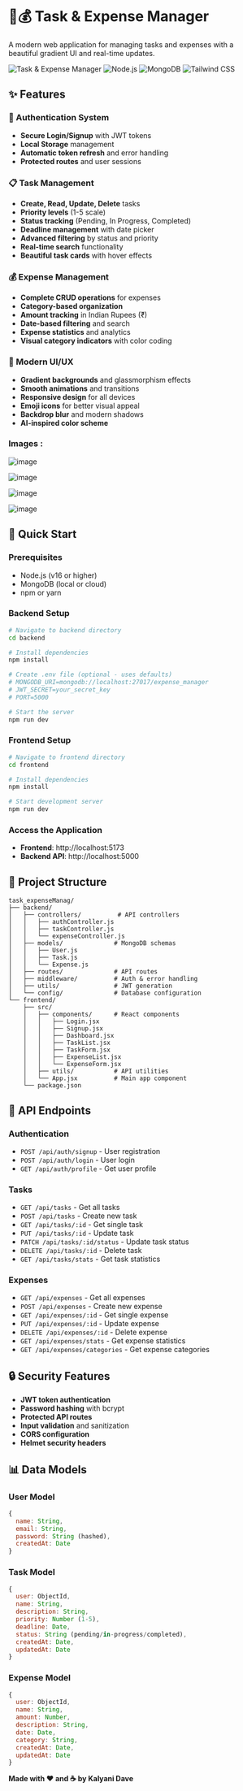 # 🎯💰 Task & Expense Manager

A modern web application for managing tasks and expenses with a beautiful gradient UI and real-time updates.

![Task & Expense Manager](https://img.shields.io/badge/React-19.1.0-blue?style=for-the-badge&logo=react)
![Node.js](https://img.shields.io/badge/Node.js-Express-green?style=for-the-badge&logo=node.js)
![MongoDB](https://img.shields.io/badge/MongoDB-Database-green?style=for-the-badge&logo=mongodb)
![Tailwind CSS](https://img.shields.io/badge/Tailwind-CSS-38B2AC?style=for-the-badge&logo=tailwind-css)

## ✨ Features

### 🔐 Authentication System
- **Secure Login/Signup** with JWT tokens
- **Local Storage** management 
- **Automatic token refresh** and error handling
- **Protected routes** and user sessions

### 📋 Task Management
- **Create, Read, Update, Delete** tasks
- **Priority levels** (1-5 scale)
- **Status tracking** (Pending, In Progress, Completed)
- **Deadline management** with date picker
- **Advanced filtering** by status and priority
- **Real-time search** functionality
- **Beautiful task cards** with hover effects

### 💰 Expense Management
- **Complete CRUD operations** for expenses
- **Category-based organization**
- **Amount tracking** in Indian Rupees (₹)
- **Date-based filtering** and search
- **Expense statistics** and analytics
- **Visual category indicators** with color coding

### 🎨 Modern UI/UX
- **Gradient backgrounds** and glassmorphism effects
- **Smooth animations** and transitions
- **Responsive design** for all devices
- **Emoji icons** for better visual appeal
- **Backdrop blur** and modern shadows
- **AI-inspired color scheme**

### Images : 
![image](https://github.com/user-attachments/assets/f7a9e630-0a64-47aa-8f5a-15cef3f7e627)

![image](https://github.com/user-attachments/assets/ad480a18-2ab5-434a-9538-1d57fea6a8ab)

![image](https://github.com/user-attachments/assets/4e13aa8a-3d38-45dd-b4a8-7a841fcafe11)

![image](https://github.com/user-attachments/assets/2a2dbd7b-4fed-414f-9d23-ca469fdf441b)

## 🚀 Quick Start

### Prerequisites
- Node.js (v16 or higher)
- MongoDB (local or cloud)
- npm or yarn

### Backend Setup
```bash
# Navigate to backend directory
cd backend

# Install dependencies
npm install

# Create .env file (optional - uses defaults)
# MONGODB_URI=mongodb://localhost:27017/expense_manager
# JWT_SECRET=your_secret_key
# PORT=5000

# Start the server
npm run dev
```

### Frontend Setup
```bash
# Navigate to frontend directory
cd frontend

# Install dependencies
npm install

# Start development server
npm run dev
```

### Access the Application
- **Frontend**: http://localhost:5173
- **Backend API**: http://localhost:5000

## 📁 Project Structure

```
task_expenseManag/
├── backend/
│   ├── controllers/          # API controllers
│   │   ├── authController.js
│   │   ├── taskController.js
│   │   └── expenseController.js
│   ├── models/              # MongoDB schemas
│   │   ├── User.js
│   │   ├── Task.js
│   │   └── Expense.js
│   ├── routes/              # API routes
│   ├── middleware/          # Auth & error handling
│   ├── utils/               # JWT generation
│   └── config/              # Database configuration
└── frontend/
    ├── src/
    │   ├── components/      # React components
    │   │   ├── Login.jsx
    │   │   ├── Signup.jsx
    │   │   ├── Dashboard.jsx
    │   │   ├── TaskList.jsx
    │   │   ├── TaskForm.jsx
    │   │   ├── ExpenseList.jsx
    │   │   └── ExpenseForm.jsx
    │   ├── utils/           # API utilities
    │   └── App.jsx          # Main app component
    └── package.json
```

## 🔧 API Endpoints

### Authentication
- `POST /api/auth/signup` - User registration
- `POST /api/auth/login` - User login
- `GET /api/auth/profile` - Get user profile

### Tasks
- `GET /api/tasks` - Get all tasks
- `POST /api/tasks` - Create new task
- `GET /api/tasks/:id` - Get single task
- `PUT /api/tasks/:id` - Update task
- `PATCH /api/tasks/:id/status` - Update task status
- `DELETE /api/tasks/:id` - Delete task
- `GET /api/tasks/stats` - Get task statistics

### Expenses
- `GET /api/expenses` - Get all expenses
- `POST /api/expenses` - Create new expense
- `GET /api/expenses/:id` - Get single expense
- `PUT /api/expenses/:id` - Update expense
- `DELETE /api/expenses/:id` - Delete expense
- `GET /api/expenses/stats` - Get expense statistics
- `GET /api/expenses/categories` - Get expense categories

## 🔒 Security Features

- **JWT token authentication**
- **Password hashing** with bcrypt
- **Protected API routes**
- **Input validation** and sanitization
- **CORS configuration**
- **Helmet security headers**

## 📊 Data Models

### User Model
```javascript
{
  name: String,
  email: String,
  password: String (hashed),
  createdAt: Date
}
```

### Task Model
```javascript
{
  user: ObjectId,
  name: String,
  description: String,
  priority: Number (1-5),
  deadline: Date,
  status: String (pending/in-progress/completed),
  createdAt: Date,
  updatedAt: Date
}
```

### Expense Model
```javascript
{
  user: ObjectId,
  name: String,
  amount: Number,
  description: String,
  date: Date,
  category: String,
  createdAt: Date,
  updatedAt: Date
}
```

**Made with ❤️ and ☕ by Kalyani Dave**

</div> 
